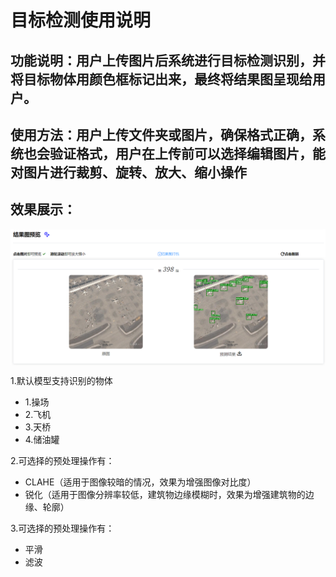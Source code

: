 # 目标检测使用说明
## 功能说明：用户上传图片后系统进行目标检测识别，并将目标物体用颜色框标记出来，最终将结果图呈现给用户。
## 使用方法：用户上传文件夹或图片，确保格式正确，系统也会验证格式，用户在上传前可以选择编辑图片，能对图片进行裁剪、旋转、放大、缩小操作
## 效果展示：
  <p align="center">
    <img src="./images/od.png" align="middle" width = "800" />
  </p>
  
1.默认模型支持识别的物体
 - 1.操场
 - 2.飞机
 - 3.天桥
 - 4.储油罐

2.可选择的预处理操作有：
 - CLAHE（适用于图像较暗的情况，效果为增强图像对比度）
 - 锐化（适用于图像分辨率较低，建筑物边缘模糊时，效果为增强建筑物的边缘、轮廓）

3.可选择的预处理操作有：
 - 平滑
 - 滤波
